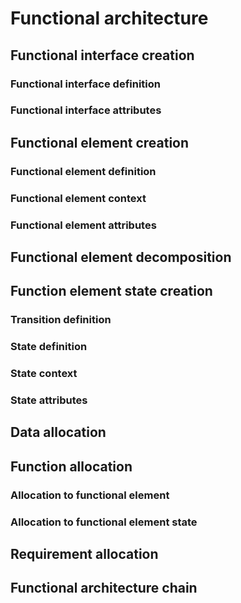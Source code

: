# Functional architecture

## Functional interface creation

### Functional interface definition

### Functional interface attributes

## Functional element creation

### Functional element definition

### Functional element context

### Functional element attributes

## Functional element decomposition

## Function element state creation

### Transition definition

### State definition

### State context

### State attributes

## Data allocation

## Function allocation

### Allocation to functional element

### Allocation to functional element state

## Requirement allocation

## Functional architecture chain

